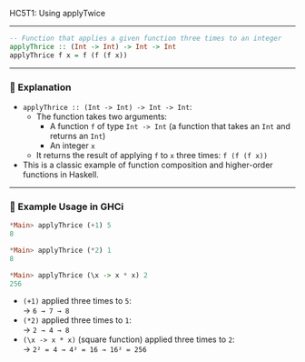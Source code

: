 HC5T1: Using applyTwice

---

```haskell
-- Function that applies a given function three times to an integer
applyThrice :: (Int -> Int) -> Int -> Int
applyThrice f x = f (f (f x))
```

---

### 🧠 Explanation

- `applyThrice :: (Int -> Int) -> Int -> Int`:
  - The function takes two arguments:
    - A function `f` of type `Int -> Int` (a function that takes an `Int` and returns an `Int`)
    - An integer `x`
  - It returns the result of applying `f` to `x` three times: `f (f (f x))`
- This is a classic example of function composition and higher-order functions in Haskell.

---

### 🧪 Example Usage in GHCi

```haskell
*Main> applyThrice (+1) 5
8

*Main> applyThrice (*2) 1
8

*Main> applyThrice (\x -> x * x) 2
256
```

- `(+1)` applied three times to `5`:  
  → `6 → 7 → 8`
- `(*2)` applied three times to `1`:  
  → `2 → 4 → 8`
- `(\x -> x * x)` (square function) applied three times to `2`:  
  → `2² = 4 → 4² = 16 → 16² = 256`

